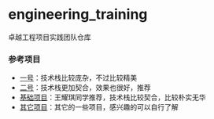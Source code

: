 # engineering_training
卓越工程项目实践团队仓库

### 参考项目

- [一号](https://github.com/iszhouhua/blog?tab=readme-ov-file)：技术栈比较庞杂，不过比较精美
- [二号](https://github.com/Jzjzzzz/vblog)：技术栈更加契合，效果也很好，推荐
- [基础项目](https://blog.csdn.net/zzj_csdn/article/details/121968220?fromshare=blogdetail&sharetype=blogdetail&sharerId=121968220&sharerefer=PC&sharesource=&sharefrom=from_link)：王耀琪同学推荐，技术栈比较契合，比较朴实无华
- [其它项目](https://mp.weixin.qq.com/s?__biz=MzUxNjk0ODIwMg==&mid=2247490518&idx=1&sn=10e9316e8ce303a4bb513f15426eaf04&chksm=f99ef253cee97b45408ce1b99e6a9dbe927a32773864dd0430eb7d4085ddfa547b8dd4997b75&scene=27#wechat_redirect)：其它的一些项目，感兴趣的可以自行了解
